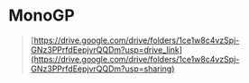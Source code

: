 # MonoGP

> [https://drive.google.com/drive/folders/1ce1w8c4vzSpj-GNz3PPrfdEepjvrQQDm?usp=drive_link](https://drive.google.com/drive/folders/1ce1w8c4vzSpj-GNz3PPrfdEepjvrQQDm?usp=sharing)
